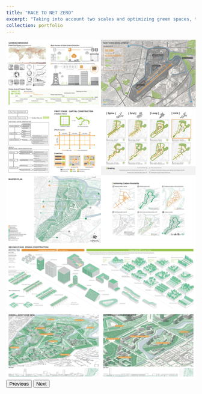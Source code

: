 ```yaml
---
title: "RACE TO NET ZERO"
excerpt: "Taking into account two scales and optimizing green spaces, transportation, and buildings, this strategic initiative seeks to diminish carbon emissions, enhance carbon absorption, and ultimately attain carbon neutrality.<br/><img src='/images/proj1p2.png'>"
collection: portfolio
---
```


<div id="carouselExample" class="carousel slide" data-bs-ride="carousel">
  <div class="carousel-inner">
    <div class="carousel-item active">
      <img src="/images/proj1p1.png" class="d-block w-100" alt="Slide 1">
    </div>
    <div class="carousel-item">
      <img src="/images/proj1p2.png" class="d-block w-100" alt="Slide 2">
    </div>
    <div class="carousel-item">
      <img src="/images/proj1p3.png" class="d-block w-100" alt="Slide 3">
    </div>
    <div class="carousel-item">
      <img src="/images/proj1p4.png" class="d-block w-100" alt="Slide 4">
    </div>
    <div class="carousel-item">
      <img src="/images/proj1p5.png" class="d-block w-100" alt="Slide 5">
    </div>
  </div>
  <button class="carousel-control-prev" type="button" data-bs-target="#carouselExample" data-bs-slide="prev">
    <span class="carousel-control-prev-icon" aria-hidden="true"></span>
    <span class="visually-hidden">Previous</span>
  </button>
  <button class="carousel-control-next" type="button" data-bs-target="#carouselExample" data-bs-slide="next">
    <span class="carousel-control-next-icon" aria-hidden="true"></span>
    <span class="visually-hidden">Next</span>
  </button>
</div>
